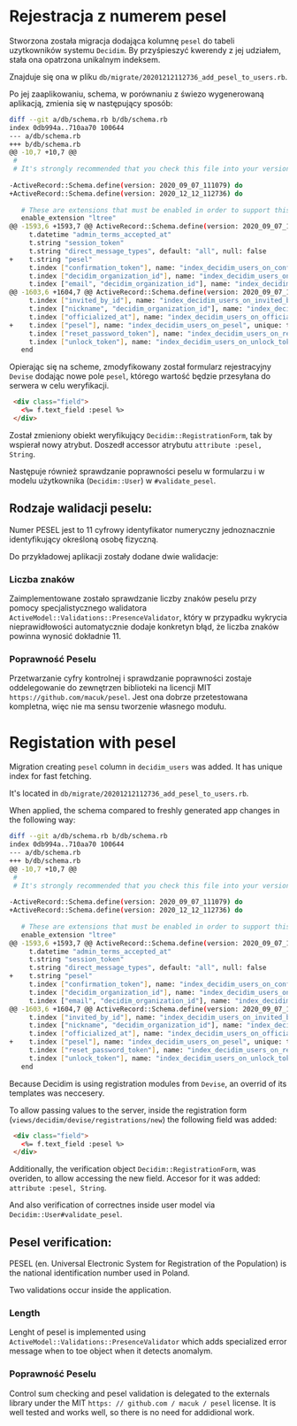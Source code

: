 # Rejestracja z numerem pesel

Stworzona została migracja dodająca kolumnę `pesel` do tabeli uzytkowników systemu `Decidim`. By przyśpieszyć kwerendy z jej udziałem, stała ona opatrzona unikalnym indeksem.

Znajduje się ona w pliku `db/migrate/20201212112736_add_pesel_to_users.rb`. 

Po jej zaaplikowaniu, schema, w porównaniu z świezo wygenerowaną aplikacją, zmienia się w następujący sposób:

```bash
diff --git a/db/schema.rb b/db/schema.rb
index 0db994a..710aa70 100644
--- a/db/schema.rb
+++ b/db/schema.rb
@@ -10,7 +10,7 @@
 #
 # It's strongly recommended that you check this file into your version control system.
 
-ActiveRecord::Schema.define(version: 2020_09_07_111079) do
+ActiveRecord::Schema.define(version: 2020_12_12_112736) do
 
   # These are extensions that must be enabled in order to support this database
   enable_extension "ltree"
@@ -1593,6 +1593,7 @@ ActiveRecord::Schema.define(version: 2020_09_07_111079) do
     t.datetime "admin_terms_accepted_at"
     t.string "session_token"
     t.string "direct_message_types", default: "all", null: false
+    t.string "pesel"
     t.index ["confirmation_token"], name: "index_decidim_users_on_confirmation_token", unique: true
     t.index ["decidim_organization_id"], name: "index_decidim_users_on_decidim_organization_id"
     t.index ["email", "decidim_organization_id"], name: "index_decidim_users_on_email_and_decidim_organization_id", unique: true, where: "((deleted_at IS NULL) AND (managed = false) AND ((type)::text = 'Decidim::User'::text))"
@@ -1603,6 +1604,7 @@ ActiveRecord::Schema.define(version: 2020_09_07_111079) do
     t.index ["invited_by_id"], name: "index_decidim_users_on_invited_by_id"
     t.index ["nickname", "decidim_organization_id"], name: "index_decidim_users_on_nickame_and_decidim_organization_id", unique: true, where: "((deleted_at IS NULL) AND (managed = false))"
     t.index ["officialized_at"], name: "index_decidim_users_on_officialized_at"
+    t.index ["pesel"], name: "index_decidim_users_on_pesel", unique: true
     t.index ["reset_password_token"], name: "index_decidim_users_on_reset_password_token", unique: true
     t.index ["unlock_token"], name: "index_decidim_users_on_unlock_token", unique: true
   end
```

Opierając się na scheme, zmodyfikowany został formularz rejestracyjny `Devise` dodając nowe pole `pesel`, którego wartość  będzie przesyłana do serwera w celu weryfikacji.

```html
 <div class="field">
   <%= f.text_field :pesel %>
 </div>
```

Został zmieniony obiekt weryfikujący `Decidim::RegistrationForm`, tak by wspierał nowy atrybut.
Doszedł accessor atrybutu `attribute :pesel, String`.

Następuje również sprawdzanie poprawności peselu w formularzu i w modelu użytkownika (`Decidim::User`) w 
`#validate_pesel`.

## Rodzaje walidacji peselu:

Numer PESEL jest to 11 cyfrowy identyfikator numeryczny jednoznacznie identyfikujący określoną osobę fizyczną.

Do przykładowej aplikacji zostały dodane dwie walidacje:
### Liczba znaków
Zaimplementowane zostało sprawdzanie liczby znaków peselu przy pomocy specjalistycznego walidatora `ActiveModel::Validations::PresenceValidator`, który w przypadku wykrycia nieprawidłowości automatycznie dodaje konkretyn błąd, że liczba znaków powinna wynosić dokładnie 11. 
### Poprawność Peselu

Przetwarzanie cyfry kontrolnej i sprawdzanie poprawności zostaje oddelegowanie do zewnętrzen biblioteki na licencji MIT `https://github.com/macuk/pesel`. Jest ona dobrze przetestowana kompletna, więc nie ma sensu tworzenie własnego modułu. 





# Registation with pesel

Migration creating `pesel` column in `decidim_users` was added. It has unique index for fast fetching.

It's located in `db/migrate/20201212112736_add_pesel_to_users.rb`. 

When applied, the schema compared to freshly generated app changes in the following way:


```bash
diff --git a/db/schema.rb b/db/schema.rb
index 0db994a..710aa70 100644
--- a/db/schema.rb
+++ b/db/schema.rb
@@ -10,7 +10,7 @@
 #
 # It's strongly recommended that you check this file into your version control system.
 
-ActiveRecord::Schema.define(version: 2020_09_07_111079) do
+ActiveRecord::Schema.define(version: 2020_12_12_112736) do
 
   # These are extensions that must be enabled in order to support this database
   enable_extension "ltree"
@@ -1593,6 +1593,7 @@ ActiveRecord::Schema.define(version: 2020_09_07_111079) do
     t.datetime "admin_terms_accepted_at"
     t.string "session_token"
     t.string "direct_message_types", default: "all", null: false
+    t.string "pesel"
     t.index ["confirmation_token"], name: "index_decidim_users_on_confirmation_token", unique: true
     t.index ["decidim_organization_id"], name: "index_decidim_users_on_decidim_organization_id"
     t.index ["email", "decidim_organization_id"], name: "index_decidim_users_on_email_and_decidim_organization_id", unique: true, where: "((deleted_at IS NULL) AND (managed = false) AND ((type)::text = 'Decidim::User'::text))"
@@ -1603,6 +1604,7 @@ ActiveRecord::Schema.define(version: 2020_09_07_111079) do
     t.index ["invited_by_id"], name: "index_decidim_users_on_invited_by_id"
     t.index ["nickname", "decidim_organization_id"], name: "index_decidim_users_on_nickame_and_decidim_organization_id", unique: true, where: "((deleted_at IS NULL) AND (managed = false))"
     t.index ["officialized_at"], name: "index_decidim_users_on_officialized_at"
+    t.index ["pesel"], name: "index_decidim_users_on_pesel", unique: true
     t.index ["reset_password_token"], name: "index_decidim_users_on_reset_password_token", unique: true
     t.index ["unlock_token"], name: "index_decidim_users_on_unlock_token", unique: true
   end
```

Because Decidim is using registration modules from `Devise`, an overrid of its templates was neccesery.

To allow passing values to the server, inside the registration form (`views/decidim/devise/registrations/new`) the following field was added:
```html
 <div class="field">
   <%= f.text_field :pesel %>
 </div>
```

Additionally, the verification object `Decidim::RegistrationForm`, was overiden, to allow accessing the new field.
Accesor for it was added: `attribute :pesel, String`.

And also verification of correctnes inside user model via `Decidim::User#validate_pesel`.


## Pesel verification:

PESEL (en. Universal Electronic System for Registration of the Population) is the national identification number used in Poland.

Two validations occur inside the application.
### Length
Lenght of pesel is implemented using `ActiveModel::Validations::PresenceValidator` which adds specialized error message when to toe object when it detects anomalym.

### Poprawność Peselu
Control sum checking and pesel validation is delegated to the externals library under the MIT `https: // github.com / macuk / pesel` license. It is well tested and works well, so there is no need for addidional work.


